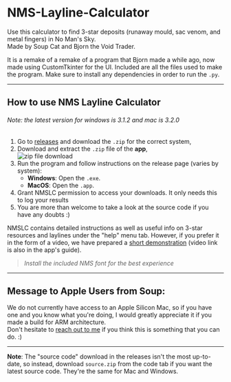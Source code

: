 # NMS-Layline-Calculator

Use this calculator to find 3-star deposits (runaway mould, sac venom, and metal fingers) in No Man's Sky.  
Made by Soup Cat and Bjorn the Void Trader.

It is a remake of a remake of a program that Bjorn made a while ago, now made using CustomTkinter for the UI. Included are all the files used to make the program. Make sure to install any dependencies in order to run the `.py`.

---

## How to use NMS Layline Calculator
<h6>Note: the latest version for windows is 3.1.2 and mac is 3.2.0 </h6>

1. Go to [releases](https://github.com/SoupCat-Py/NMS-Layline-Calculator/releases) and download the `.zip` for the correct system,
2. Download and extract the `.zip` file of the **app**, <br />
![zip file download](https://github.com/user-attachments/assets/4be44035-2028-435d-b853-beedb9c0e8f5)
4. Run the program and follow instructions on the release page (varies by system):
   - **Windows**: Open the `.exe`.
   - **MacOS**: Open the `.app`.
5. Grant NMSLC permission to access your downloads. It only needs this to log your results
6. You are more than welcome to take a look at the source code if you have any doubts :)

NMSLC contains detailed instructions as well as useful info on 3-star resources and laylines under the "help" menu tab. However, if you prefer it in the form of a video, we have prepared a [short demonstration](https://www.youtube.com/watch?v=Ec8QN39GNB8) (video link is also in the app's guide).
>*Install the included NMS font for the best experience*

---

## Message to Apple Users from Soup:

We do not currently have access to an Apple Silicon Mac, so if you have one and you know what you're doing, I would greatly appreciate it if you made a build for ARM architecture. <br />
Don't hesitate to [reach out to me](https://mail.google.com/mail/?view=cm&fs=1&to=soupcat.py@gmail.com) if you think this is something that you can do. :)

---

**Note**: The "source code" download in the releases isn't the most up-to-date, so instead, download `source.zip` from the code tab if you want the latest source code. They're the same for Mac and Windows.
